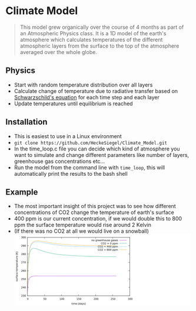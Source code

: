 # Climate Model
> This model grew organically over the course of 4 months as part of an Atmospheric Physics class.
It is a 1D model of the earth's atmosphere which calculates temperatures of the different atmospheric layers from the surface to the top of 
the atmosphere averaged over the whole globe.

## Physics
- Start with random temperature distribution over all layers
- Calculate change of temperature due to radiative transfer based on [Schwarzschild's equation](https://en.wikipedia.org/wiki/Schwarzschild%27s_equation_for_radiative_transfer) for each time step and each layer
- Update temperatures until equilibrium is reached

## Installation
- This is easiest to use in a Linux environment
- `git clone https://github.com/HeckeSiegel/Climate_Model.git`
- In the time_loop.c file you can decide which kind of atmosphere you want to simulate and change different parameters like number of layers,
greenhouse gas concentrations etc...
- Run the model from the command line with `time_loop`, this will automatically print the results to the bash shell

## Example
- The most important insight of this project was to see how different concentrations of CO2 change the temperature of earth's surface
- 400 ppm is our current concentration, if we would double this to 800 ppm the surface temperature would rise around 2 Kelvin
- (If there was no CO2 at all we would live on a snowball)
![CO2](https://github.com/HeckeSiegel/Climate_Model/blob/master/lbl.png)
